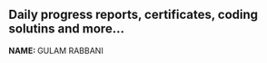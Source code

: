 ## Daily progress reports, certificates, coding solutins and more...

<b> NAME: </b>  GULAM RABBANI
